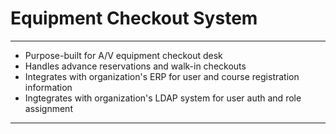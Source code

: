 # Equipment Checkout System
---
+ Purpose-built for A/V equipment checkout desk
+ Handles advance reservations and walk-in checkouts
+ Integrates with organization's ERP for user and course registration information
+ Ingtegrates with organization's LDAP system for user auth and role assignment
---
